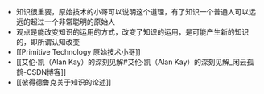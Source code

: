 - 知识很重要，原始技术的小哥可以说明这个道理，有了知识一个普通人可以远远的超过一个非常聪明的原始人
- 观点是能改变知识的运用的方式，改变了知识的运用，是可能产生新的知识的，即所谓认知改变
- [[Primitive Technology  原始技术小哥]]
- [[艾伦·凯（Alan Kay）的深刻见解#艾伦·凯（Alan Kay）的深刻见解_闲云孤鹤-CSDN博客]]
- [[彼得德鲁克关于知识的论述]]

